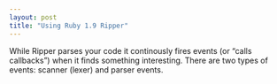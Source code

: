 ```yaml
---
layout: post
title: "Using Ruby 1.9 Ripper"
---
```

<p>While Ripper parses your code it continously fires events (or &#8220;calls callbacks&#8221;) when it finds something interesting. There are two types of events: scanner (lexer) and parser events.</p>


